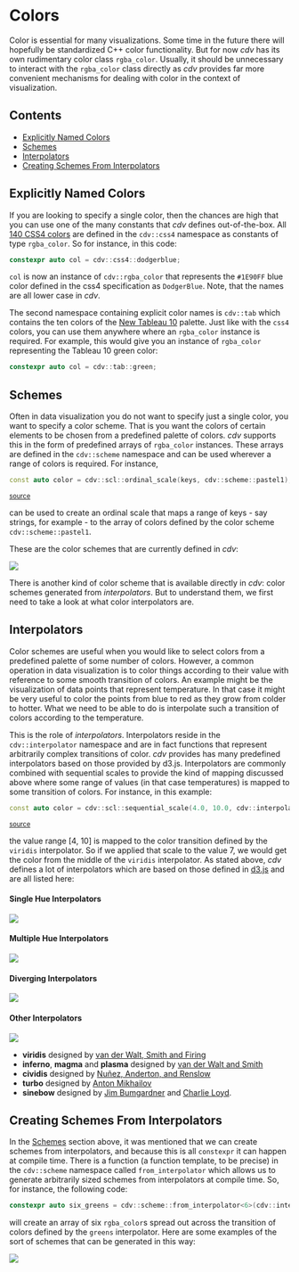 # Colors

Color is essential for many visualizations. Some time in the future there will hopefully be
standardized C++ color functionality. But for now *cdv* has its own rudimentary color
class `rgba_color`. Usually, it should be unnecessary to interact with the `rgba_color`
class directly as *cdv* provides far more convenient mechanisms for dealing with
color in the context of visualization.  

## Contents

-   [Explicitly Named Colors](#explicitly-named-colors)
-   [Schemes](#schemes)
-   [Interpolators](#interpolators)
-   [Creating Schemes From Interpolators](#creating-schemes-from-interpolators)

## Explicitly Named Colors

If you are looking to specify a single color, then the chances are high that you can
use one of the many constants that *cdv* defines out-of-the-box. All 
[140 CSS4 colors](https://www.w3schools.com/colors/colors_names.asp)
are defined in the `cdv::css4` namespace as constants of type `rgba_color`. So for 
instance, in this code:
                                                                            
```c++
constexpr auto col = cdv::css4::dodgerblue;
```

`col` is now an instance of `cdv::rgba_color` that represents the `#1E90FF`
blue color defined in the css4 specification as `DodgerBlue`. Note, that
the names are all lower case in *cdv*.

The second namespace containing explicit color names is `cdv::tab` which contains
the ten colors of the [New Tableau 10]() palette. Just like with the `css4`
colors, you can use them anywhere where an `rgba_color` instance is required.
For example, this would give you an instance of `rgba_color` representing
the Tableau 10 green color:

```c++
constexpr auto col = cdv::tab::green;
```


## Schemes

Often in data visualization you do not want to specify just a single color, you want
to specify a color scheme. That is you want the colors of certain elements to be
chosen from a predefined palette of colors. *cdv* supports this in the form of
predefined arrays of `rgba_color` instances. These arrays are defined in the
`cdv::scheme` namespace and can be used wherever a range of colors is required. For instance,

```c++
const auto color = cdv::scl::ordinal_scale(keys, cdv::scheme::pastel1);
```
<sup><a href='/tests/approval_tests/cdv/fig/tutorial.cpp#L167-L167' title='Go to snippet source file'>source</a></sup>

can be used to create an ordinal scale that maps a range of keys - say strings, for 
example - to the array of colors defined by the color scheme `cdv::scheme::pastel1`.

These are the color schemes that are currently defined in *cdv*:

![](./../tests/approval_tests/cdv/elem/approved_files/color_legend.categorical_schemes.approved.svg)

There is another kind of color scheme that is available directly in *cdv*: color schemes
generated from *interpolators*. But to understand them, we first need to take a look
at what color interpolators are.

## Interpolators

Color schemes are useful when you would like to select colors from a predefined
palette of some number of colors. However, a common operation in data visualization
is to color things according to their value with reference to some smooth transition
of colors. An example might be the visualization of data points that represent
temperature. In that case it might be very useful to color the points from blue to
red as they grow from colder to hotter. What we need to be able to do is
interpolate such a transition of colors according to the temperature. 

This is the role of *interpolators*. Interpolators reside in the `cdv::interpolator` namespace
and are in fact functions that represent arbitrarily complex transitions of
color. *cdv* provides has many predefined interpolators based on those provided by d3.js.
Interpolators are commonly combined with sequential scales to provide the kind of mapping
discussed above where some range of values (in that case temperatures) is mapped to
some transition of colors. For instance, in this example:

```c++
const auto color = cdv::scl::sequential_scale(4.0, 10.0, cdv::interpolator::viridis);
```
<sup><a href='/tests/approval_tests/cdv/fig/tutorial.cpp#L199-L199' title='Go to snippet source file'>source</a></sup>

the value range [4, 10] is mapped to the color transition defined by the `viridis`
interpolator. So if we applied that scale to the value 7, we would get the color
from the middle of the `viridis` interpolator. As stated above, *cdv* defines a lot
of interpolators which are based on those defined in 
[d3.js](https://github.com/d3/d3-scale-chromatic/)
and are all listed here:

#### Single Hue Interpolators

![](./../tests/approval_tests/cdv/elem/approved_files/color_legend.single_hue_scales.approved.svg)


#### Multiple Hue Interpolators

![](./../tests/approval_tests/cdv/elem/approved_files/color_legend.multi_hue_scales.approved.svg)


#### Diverging Interpolators

![](./../tests/approval_tests/cdv/elem/approved_files/color_legend.diverging_scales.approved.svg)


#### Other Interpolators

![](./../tests/approval_tests/cdv/elem/approved_files/color_legend.other_scales.approved.svg)

- **viridis** designed by [van der Walt, Smith and Firing](https://bids.github.io/colormap/)
- **inferno**, **magma** and **plasma** designed by [van der Walt and Smith](https://bids.github.io/colormap/)
- **cividis** designed by [Nuñez, Anderton, and Renslow](https://journals.plos.org/plosone/article?id=10.1371/journal.pone.0199239)
- **turbo** designed by [Anton Mikhailov](https://ai.googleblog.com/2019/08/turbo-improved-rainbow-colormap-for.html)
- **sinebow** designed by [Jim Bumgardner](https://krazydad.com/tutorials/makecolors.php) 
    and [Charlie Loyd](http://basecase.org/env/on-rainbows).


## Creating Schemes From Interpolators

In the [Schemes](#schemes) section above, it was mentioned that we can create schemes from
interpolators, and because this is all `constexpr` it can happen at compile time. There is
a function (a function template, to be precise) in the `cdv::scheme` namespace called 
`from_interpolator` which allows us to generate arbitrarily sized schemes from interpolators
at compile time. So, for instance, the following code:

```c++
constexpr auto six_greens = cdv::scheme::from_interpolator<6>(cdv::interpolator::greens);
```

will create an array of six `rgba_color`s spread out across the transition of colors
defined by the `greens` interpolator. Here are some examples of the sort of schemes
that can be generated in this way:

![](./../tests/approval_tests/cdv/elem/approved_files/color_legend.generated_categorical_schemes.approved.svg)
